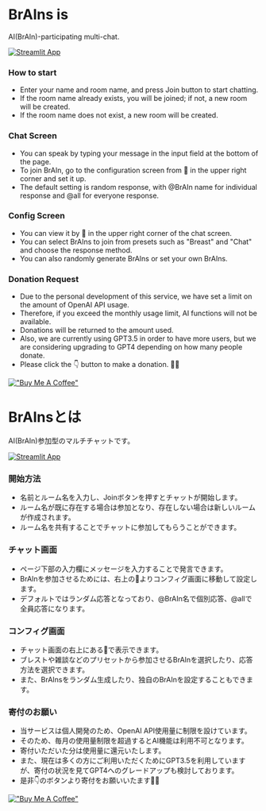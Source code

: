# BrAIns is
AI(BrAIn)-participating multi-chat.

[![Streamlit App](https://static.streamlit.io/badges/streamlit_badge_black_white.svg)](https://brains.streamlit.app/)

### How to start
- Enter your name and room name, and press Join button to start chatting.
- If the room name already exists, you will be joined; if not, a new room will be created.
- If the room name does not exist, a new room will be created.

### Chat Screen
- You can speak by typing your message in the input field at the bottom of the page.
- To join BrAIn, go to the configuration screen from 🤖 in the upper right corner and set it up.
- The default setting is random response, with @BrAIn name for individual response and @all for everyone response.

### Config Screen
- You can view it by 🤖 in the upper right corner of the chat screen.
- You can select BrAIns to join from presets such as "Breast" and "Chat" and choose the response method.
- You can also randomly generate BrAIns or set your own BrAIns.

### Donation Request
- Due to the personal development of this service, we have set a limit on the amount of OpenAI API usage.
- Therefore, if you exceed the monthly usage limit, AI functions will not be available.
- Donations will be returned to the amount used.
- Also, we are currently using GPT3.5 in order to have more users, but we are considering upgrading to GPT4 depending on how many people donate.
- Please click the 👇 button to make a donation. 🙇‍♂️

[!["Buy Me A Coffee"](https://www.buymeacoffee.com/assets/img/custom_images/orange_img.png)](https://www.buymeacoffee.com/papasim824C)

# BrAInsとは
AI(BrAIn)参加型のマルチチャットです。

[![Streamlit App](https://static.streamlit.io/badges/streamlit_badge_black_white.svg)](https://brains.streamlit.app/)

### 開始方法
- 名前とルーム名を入力し、Joinボタンを押すとチャットが開始します。
- ルーム名が既に存在する場合は参加となり、存在しない場合は新しいルームが作成されます。
- ルーム名を共有することでチャットに参加してもらうことができます。

### チャット画面
- ページ下部の入力欄にメッセージを入力することで発言できます。
- BrAInを参加させるためには、右上の🤖よりコンフィグ画面に移動して設定します。
- デフォルトではランダム応答となっており、@BrAIn名で個別応答、@allで全員応答になります。

### コンフィグ画面
- チャット画面の右上にある🤖で表示できます。
- ブレストや雑談などのプリセットから参加させるBrAInを選択したり、応答方法を選択できます。
- また、BrAInsをランダム生成したり、独自のBrAInを設定することもできます。

### 寄付のお願い
- 当サービスは個人開発のため、OpenAI API使用量に制限を設けています。
- そのため、毎月の使用量制限を超過するとAI機能は利用不可となります。
- 寄付いただいた分は使用量に還元いたします。
- また、現在は多くの方にご利用いただくためにGPT3.5を利用していますが、寄付の状況を見てGPT4へのグレードアップも検討しております。
- 是非👇のボタンより寄付をお願いいたます🙇‍♂️

[!["Buy Me A Coffee"](https://www.buymeacoffee.com/assets/img/custom_images/orange_img.png)](https://www.buymeacoffee.com/papasim824C)
